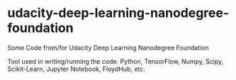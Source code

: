# udacity-deep-learning-nanodegree-foundation
Some Code from/for Udacity Deep Learning Nanodegree Foundation

Tool used in writing/running the code: Python, TensorFlow, Numpy, Scipy, Scikit-Learn, Jupyter Notebook, FloydHub, etc. 
